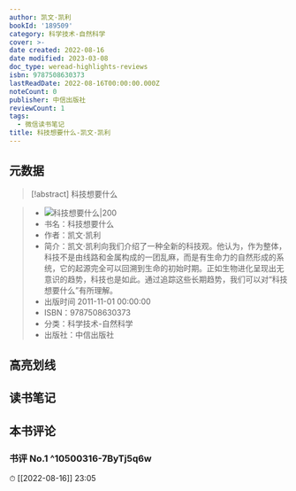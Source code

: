```yaml
---
author: 凯文·凯利
bookId: '189509'
category: 科学技术-自然科学
cover: >-
date created: 2022-08-16
date modified: 2023-03-08
doc_type: weread-highlights-reviews
isbn: 9787508630373
lastReadDate: 2022-08-16T00:00:00.000Z
noteCount: 0
publisher: 中信出版社
reviewCount: 1
tags:
  - 微信读书笔记
title: 科技想要什么-凯文·凯利
---
```


## 元数据

>[!abstract] 科技想要什么

> - ![科技想要什么|200](https://wfqqreader-1252317822.image.myqcloud.com/cover/509/189509/t7_189509.jpg)
> - 书名：科技想要什么
> - 作者：凯文·凯利
> - 简介：凯文·凯利向我们介绍了一种全新的科技观。他认为，作为整体，科技不是由线路和金属构成的一团乱麻，而是有生命力的自然形成的系统，它的起源完全可以回溯到生命的初始时期。正如生物进化呈现出无意识的趋势，科技也是如此。通过追踪这些长期趋势，我们可以对“科技想要什么”有所理解。
> - 出版时间 2011-11-01 00:00:00
> - ISBN：9787508630373
> - 分类：科学技术-自然科学
> - 出版社：中信出版社

## 高亮划线

## 读书笔记

## 本书评论

### 书评 No.1 ^10500316-7ByTj5q6w

⏱ [[2022-08-16]] 23:05
